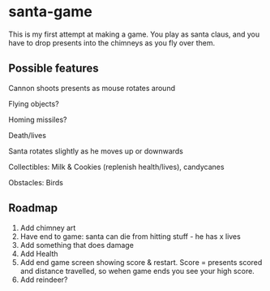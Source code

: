 # santa-game

This is my first attempt at making a game. You play as santa claus, and you have to drop presents into the chimneys as you fly over them.

## Possible features

Cannon shoots presents as mouse rotates around

Flying objects?

Homing missiles?

Death/lives

Santa rotates slightly as he moves up or downwards

Collectibles: Milk & Cookies (replenish health/lives), candycanes

Obstacles: Birds


## Roadmap

1. Add chimney art
2. Have end to game: santa can die from hitting stuff - he has x lives
3. Add something that does damage
4. Add Health
5. Add end game screen showing score & restart. Score = presents scored and distance travelled, so wehen game ends you see your high score.
6. Add reindeer?
